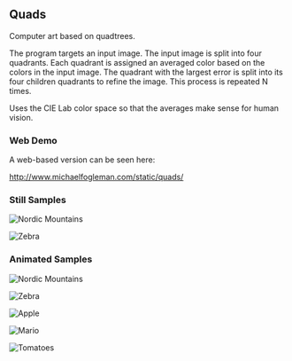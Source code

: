 ## Quads

Computer art based on quadtrees.

The program targets an input image. The input image is split into four quadrants. Each quadrant is assigned an averaged color based on the colors in the input image. The quadrant with the largest error is split into its four children quadrants to refine the image. This process is repeated N times.

Uses the CIE Lab color space so that the averages make sense for human vision.

### Web Demo

A web-based version can be seen here:

http://www.michaelfogleman.com/static/quads/

### Still Samples

![Nordic Mountains](http://i.imgur.com/9Szm71Q.png)

![Zebra](http://i.imgur.com/lU1f0Yt.png)

### Animated Samples

![Nordic Mountains](http://puu.sh/91jMp.gif)

![Zebra](http://puu.sh/91jOJ.gif)

![Apple](http://puu.sh/91jHT.gif)

![Mario](http://puu.sh/91jNH.gif)

![Tomatoes](http://puu.sh/91jNH.gif)
